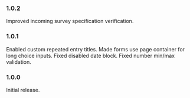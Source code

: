### 1.0.2

Improved incoming survey specification verification.

### 1.0.1

Enabled custom repeated entry titles.
Made forms use page container for long choice inputs.
Fixed disabled date block.
Fixed number min/max validation.

### 1.0.0

Initial release.

